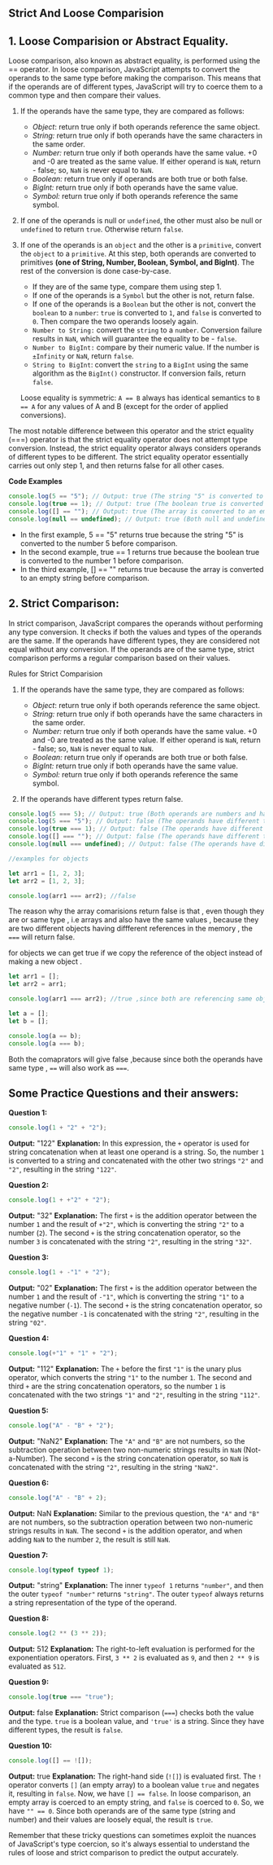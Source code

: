 ## Strict And Loose Comparision

## 1. Loose Comparision or Abstract Equality.

Loose comparison, also known as abstract equality, is performed using the == operator. In loose comparison, JavaScript attempts to convert the operands to the same type before making the comparison. This means that if the operands are of different types, JavaScript will try to coerce them to a common type and then compare their values.

1. If the operands have the same type, they are compared as follows:

   - _Object_: return true only if both operands reference the same object.
   - _String:_ return true only if both operands have the same characters in the same order.
   - _Number:_ return true only if both operands have the same value. +0 and -0 are treated as the same value. If either operand is `NaN`, return - false; so, `NaN` is never equal to `NaN`.
   - _Boolean:_ return true only if operands are both true or both false.
   - _BigInt:_ return true only if both operands have the same value.
   - _Symbol:_ return true only if both operands reference the same symbol.

2. If one of the operands is null or `undefined`, the other must also be null or `undefined` to return `true`. Otherwise return `false`.

3. If one of the operands is an `object` and the other is a `primitive`, convert the `object` to a `primitive`.
   At this step, both operands are converted to primitives **(one of String, Number, Boolean, Symbol, and BigInt)**.
   The rest of the conversion is done case-by-case.

   - If they are of the same type, compare them using step 1.
   - If one of the operands is a `Symbol` but the other is not, return false.
   - If one of the operands is a `Boolean` but the other is not, convert the `boolean` to a `number`: `true` is converted to `1`, and `false` is converted to `0`. Then compare the two operands loosely again.
   - `Number to String:` convert the `string` to a `number`. Conversion failure results in `NaN`, which will guarantee the equality to be - `false`.
   - `Number to BigInt:` compare by their numeric value. If the number is `±Infinity` or `NaN`, return `false`.
   - `String to BigInt`: convert the `string` to a `BigInt` using the same algorithm as the `BigInt()` constructor. If conversion fails, return `false`.

   Loose equality is symmetric: `A == B` always has identical semantics to `B == A` for any values of A and B (except for the order of applied conversions).

The most notable difference between this operator and the strict equality (===) operator is that the strict equality operator does not attempt type conversion. Instead, the strict equality operator always considers operands of different types to be different. The strict equality operator essentially carries out only step 1, and then returns false for all other cases.

**Code Examples**

```javascript
console.log(5 == "5"); // Output: true (The string "5" is converted to a number and compared with the number 5)
console.log(true == 1); // Output: true (The boolean true is converted to the number 1 and compared with the number 1)
console.log([] == ""); // Output: true (The array is converted to an empty string and compared with an empty string)
console.log(null == undefined); // Output: true (Both null and undefined are considered equal in loose comparison)
```

- In the first example, 5 == "5" returns true because the string "5" is converted to the number 5 before comparison.
- In the second example, true == 1 returns true because the boolean true is converted to the number 1 before comparison.
- In the third example, [] == "" returns true because the array is converted to an empty string before comparison.

## 2. Strict Comparison:

In strict comparison, JavaScript compares the operands without performing any type conversion. It checks if both the values and types of the operands are the same. If the operands have different types, they are considered not equal without any conversion. If the operands are of the same type, strict comparison performs a regular comparison based on their values.

Rules for Strict Comparision

1. If the operands have the same type, they are compared as follows:

   - _Object_: return true only if both operands reference the same object.
   - _String:_ return true only if both operands have the same characters in the same order.
   - _Number:_ return true only if both operands have the same value. +0 and -0 are treated as the same value. If either operand is `NaN`, return - false; so, `NaN` is never equal to `NaN`.
   - _Boolean:_ return true only if operands are both true or both false.
   - _BigInt:_ return true only if both operands have the same value.
   - _Symbol:_ return true only if both operands reference the same symbol.

2. If the operands have different types return false.

```javascript
console.log(5 === 5); // Output: true (Both operands are numbers and have the same value)
console.log(5 === "5"); // Output: false (The operands have different types - number and string)
console.log(true === 1); // Output: false (The operands have different types - boolean and number)
console.log([] === ""); // Output: false (The operands have different types - object and string)
console.log(null === undefined); // Output: false (The operands have different types - null and undefined)

//examples for objects

let arr1 = [1, 2, 3];
let arr2 = [1, 2, 3];

console.log(arr1 === arr2); //false
```

The reason why the array comarisions return false is that , even though they are or same type , i.e arrays and also have the same values ,
because they are two different objects having diffferent references in the memory , the `===` will return false.

for objects we can get true if we copy the reference of the object instead of making a new object .

```javascript
let arr1 = [];
let arr2 = arr1;

console.log(arr1 === arr2); //true ,since both are referencing same object in the memory.
```

```javascript
let a = [];
let b = [];

console.log(a == b);
console.log(a === b);
```

Both the comaprators will give false ,because since both the operands have same type , `==` will also work as `===`.

## Some Practice Questions and their answers:

**Question 1:**

```javascript
console.log(1 + "2" + "2");
```

**Output:** "122"
**Explanation:** In this expression, the `+` operator is used for string concatenation when at least one operand is a string. So, the number `1` is converted to a string and concatenated with the other two strings `"2"` and `"2"`, resulting in the string `"122"`.

**Question 2:**

```javascript
console.log(1 + +"2" + "2");
```

**Output:** "32"
**Explanation:** The first `+` is the addition operator between the number `1` and the result of `+"2"`, which is converting the string `"2"` to a number (`2`). The second `+` is the string concatenation operator, so the number `3` is concatenated with the string `"2"`, resulting in the string `"32"`.

**Question 3:**

```javascript
console.log(1 + -"1" + "2");
```

**Output:** "02"
**Explanation:** The first `+` is the addition operator between the number `1` and the result of `-"1"`, which is converting the string `"1"` to a negative number (`-1`). The second `+` is the string concatenation operator, so the negative number `-1` is concatenated with the string `"2"`, resulting in the string `"02"`.

**Question 4:**

```javascript
console.log(+"1" + "1" + "2");
```

**Output:** "112"
**Explanation:** The `+` before the first `"1"` is the unary plus operator, which converts the string `"1"` to the number `1`. The second and third `+` are the string concatenation operators, so the number `1` is concatenated with the two strings `"1"` and `"2"`, resulting in the string `"112"`.

**Question 5:**

```javascript
console.log("A" - "B" + "2");
```

**Output:** "NaN2"
**Explanation:** The `"A"` and `"B"` are not numbers, so the subtraction operation between two non-numeric strings results in `NaN` (Not-a-Number). The second `+` is the string concatenation operator, so `NaN` is concatenated with the string `"2"`, resulting in the string `"NaN2"`.

**Question 6:**

```javascript
console.log("A" - "B" + 2);
```

**Output:** NaN
**Explanation:** Similar to the previous question, the `"A"` and `"B"` are not numbers, so the subtraction operation between two non-numeric strings results in `NaN`. The second `+` is the addition operator, and when adding `NaN` to the number `2`, the result is still `NaN`.

**Question 7:**

```javascript
console.log(typeof typeof 1);
```

**Output:** "string"
**Explanation:** The inner `typeof 1` returns `"number"`, and then the outer `typeof "number"` returns `"string"`. The outer `typeof` always returns a string representation of the type of the operand.

**Question 8:**

```javascript
console.log(2 ** (3 ** 2));
```

**Output:** 512
**Explanation:** The right-to-left evaluation is performed for the exponentiation operators. First, `3 ** 2` is evaluated as `9`, and then `2 ** 9` is evaluated as `512`.

**Question 9:**

```javascript
console.log(true === "true");
```

**Output:** false
**Explanation:** Strict comparison (`===`) checks both the value and the type. `true` is a boolean value, and `'true'` is a string. Since they have different types, the result is `false`.

**Question 10:**

```javascript
console.log([] == ![]);
```

**Output:** true
**Explanation:** The right-hand side (`![]`) is evaluated first. The `!` operator converts `[]` (an empty array) to a boolean value `true` and negates it, resulting in `false`. Now, we have `[] == false`. In loose comparison, an empty array is coerced to an empty string, and `false` is coerced to `0`. So, we have `"" == 0`. Since both operands are of the same type (string and number) and their values are loosely equal, the result is `true`.

Remember that these tricky questions can sometimes exploit the nuances of JavaScript's type coercion, so it's always essential to understand the rules of loose and strict comparison to predict the output accurately.
